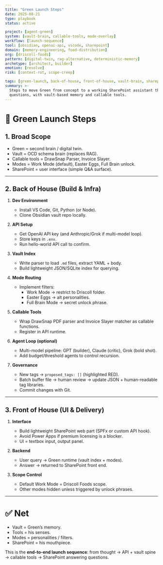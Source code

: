 ```yaml
---
title: "Green Launch Steps"
date: 2025-08-21
type: playbook
status: active

project: [agent-green]
system: [vault-brain, callable-tools, mode-overlay]
workflow: [launch-sequence]
tool: [obsidian, openai-api, vscode, sharepoint]
domain: [memory-engineering, food-distribution]
org: [driscoll-foods]
pattern: [digital-twin, rag-alternative, deterministic-memory]
archetype: [architect, builder]
emotion: [resolve]
risk: [context-rot, scope-creep]

tags: [green-launch, back-of-house, front-of-house, vault-brain, sharepoint-ui]
summary: >-
  Steps to move Green from concept to a working SharePoint assistant that answers Driscoll Foods
  questions, with vault-based memory and callable tools.
---
```


# 🌱 Green Launch Steps

## 1. Broad Scope
- Green = second brain / digital twin.  
- Vault = OCD schema brain (replaces RAG).  
- Callable tools = DrawSnap Parser, Invoice Slayer.  
- Modes = Work Mode (default), Easter Eggs, Full Brain unlock.  
- SharePoint = user interface (simple Q&A surface).  

---

## 2. Back of House (Build & Infra)

1. **Dev Environment**
   - Install VS Code, Git, Python (or Node).
   - Clone Obsidian vault repo locally.

2. **API Setup**
   - Get OpenAI API key (and Anthropic/Grok if multi-model loop).
   - Store keys in `.env`.
   - Run hello-world API call to confirm.

3. **Vault Index**
   - Write parser to load `.md` files, extract YAML + body.
   - Build lightweight JSON/SQLite index for querying.

4. **Mode Routing**
   - Implement filters:
     - Work Mode → restrict to Driscoll folder.
     - Easter Eggs → alt personalities.
     - Full Brain Mode → secret unlock phrase.

5. **Callable Tools**
   - Wrap DrawSnap PDF parser and Invoice Slayer matcher as callable functions.
   - Register in API runtime.

6. **Agent Loop (optional)**
   - Multi-model pipeline: GPT (builder), Claude (critic), Grok (bold shot).
   - Add budget/threshold agents to control recursion.

7. **Governance**
   - New tags → `proposed_tags: []` (highlighted RED).
   - Batch buffer file → human review → update JSON + human-readable tag libraries.
   - Commit changes with Git.

---

## 3. Front of House (UI & Delivery)

1. **Interface**
   - Build lightweight SharePoint web part (SPFx or custom API hook).
   - Avoid Power Apps if premium licensing is a blocker.
   - UI = textbox input, output panel.

2. **Backend**
   - User query → Green runtime (vault index + modes).
   - Answer → returned to SharePoint front end.

3. **Scope Control**
   - Default Work Mode = Driscoll Foods scope.
   - Other modes hidden unless triggered by unlock phrases.

---

# ✅ Net
- Vault = Green’s memory.  
- Tools = his senses.  
- Modes = personalities / filters.  
- SharePoint = his mouthpiece.  

This is the **end-to-end launch sequence**: from thought → API + vault spine → callable tools → SharePoint answering questions.
